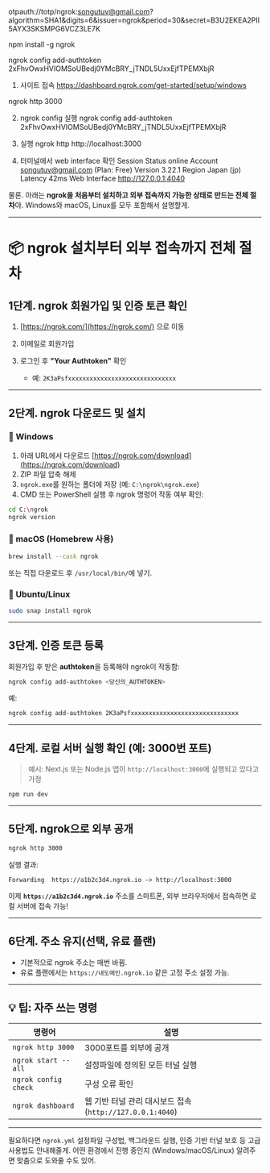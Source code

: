 otpauth://totp/ngrok:songutuv@gmail.com?algorithm=SHA1&digits=6&issuer=ngrok&period=30&secret=B3U2EKEA2PII5AYX3SKSMPG6VCZ3LE7K


npm install -g ngrok


ngrok config add-authtoken 2xFhvOwxHVIOMSoUBedj0YMcBRY_jTNDL5UxxEjfTPEMXbjR

1. 사이트 접속 
   https://dashboard.ngrok.com/get-started/setup/windows

ngrok http 3000


2. ngrok config 실행
ngrok config add-authtoken 2xFhvOwxHVIOMSoUBedj0YMcBRY_jTNDL5UxxEjfTPEMXbjR

3. 실행 
ngrok http http://localhost:3000

4. 터미널에서 web interface 확인
Session Status                online
 Account                       songutuv@gmail.com (Plan: Free)
 Version                       3.22.1
 Region                        Japan (jp)
Latency                       42ms
Web Interface                 http://127.0.0.1:4040

물론. 아래는 **ngrok을 처음부터 설치하고 외부 접속까지 가능한 상태로 만드는 전체 절차**야. Windows와 macOS, Linux를 모두 포함해서 설명할게.

---

# 📦 ngrok 설치부터 외부 접속까지 전체 절차

## 1단계. ngrok 회원가입 및 인증 토큰 확인

1. [https://ngrok.com/](https://ngrok.com/) 으로 이동
2. 이메일로 회원가입
3. 로그인 후 **"Your Authtoken"** 확인

   * 예: `2K3aPsfxxxxxxxxxxxxxxxxxxxxxxxxxxxxxx`

---

## 2단계. ngrok 다운로드 및 설치

### 🔹 Windows

1. 아래 URL에서 다운로드
   [https://ngrok.com/download](https://ngrok.com/download)
2. ZIP 파일 압축 해제
3. `ngrok.exe`를 원하는 폴더에 저장 (예: `C:\ngrok\ngrok.exe`)
4. CMD 또는 PowerShell 실행 후 ngrok 명령어 작동 여부 확인:

```bash
cd C:\ngrok
ngrok version
```

### 🔹 macOS (Homebrew 사용)

```bash
brew install --cask ngrok
```

또는 직접 다운로드 후 `/usr/local/bin/`에 넣기.

### 🔹 Ubuntu/Linux

```bash
sudo snap install ngrok
```

---

## 3단계. 인증 토큰 등록

회원가입 후 받은 **authtoken**을 등록해야 ngrok이 작동함:

```bash
ngrok config add-authtoken <당신의_AUTHTOKEN>
```

예:

```bash
ngrok config add-authtoken 2K3aPsfxxxxxxxxxxxxxxxxxxxxxxxxxxxxxx
```

---

## 4단계. 로컬 서버 실행 확인 (예: 3000번 포트)

> 예시: Next.js 또는 Node.js 앱이 `http://localhost:3000`에 실행되고 있다고 가정

```bash
npm run dev
```

---

## 5단계. ngrok으로 외부 공개

```bash
ngrok http 3000
```

실행 결과:

```
Forwarding  https://a1b2c3d4.ngrok.io -> http://localhost:3000
```

이제 **`https://a1b2c3d4.ngrok.io`** 주소를 스마트폰, 외부 브라우저에서 접속하면 로컬 서버에 접속 가능!

---

## 6단계. 주소 유지(선택, 유료 플랜)

* 기본적으로 ngrok 주소는 매번 바뀜.
* 유료 플랜에서는 `https://내도메인.ngrok.io` 같은 고정 주소 설정 가능.

---

## 💡 팁: 자주 쓰는 명령

| 명령어                  | 설명                                           |
| -------------------- | -------------------------------------------- |
| `ngrok http 3000`    | 3000포트를 외부에 공개                               |
| `ngrok start --all`  | 설정파일에 정의된 모든 터널 실행                           |
| `ngrok config check` | 구성 오류 확인                                     |
| `ngrok dashboard`    | 웹 기반 터널 관리 대시보드 접속 (`http://127.0.0.1:4040`) |

---

필요하다면 `ngrok.yml` 설정파일 구성법, 백그라운드 실행, 인증 기반 터널 보호 등 고급 사용법도 안내해줄게.
어떤 환경에서 진행 중인지 (Windows/macOS/Linux) 알려주면 맞춤으로 도와줄 수도 있어.
